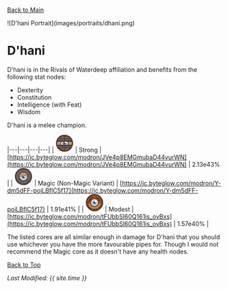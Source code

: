 [Back to Main](index.md)

<span id="dhani">
![D'hani Portrait](images/portraits/dhani.png)
</span>

# D'hani

D'hani is in the Rivals of Waterdeep affiliation and benefits from the following stat nodes:

* Dexterity
* Constitution
* Intelligence (with Feat)
* Wisdom

D'hani is a melee champion.

|---|---|---|---|
| ![Strong Core](images/core_2_strong.png) | Strong | [https://ic.byteglow.com/modron/JVe4p8EMGmubaD44vurWN](https://ic.byteglow.com/modron/JVe4p8EMGmubaD44vurWN) | 2.13e43% |
| ![Magic Core](images/core_4_magic.png) | Magic (Non-Magic Variant) | [https://ic.byteglow.com/modron/Y-dm5dFF-poiLBflC5f17](https://ic.byteglow.com/modron/Y-dm5dFF-poiLBflC5f17) | 1.91e41% |
| ![Modest Core](images/core_1_modest.png) | Modest | [https://ic.byteglow.com/modron/tFUbbSl60Q161is_ovBxs](https://ic.byteglow.com/modron/tFUbbSl60Q161is_ovBxs) | 1.57e40% |

The listed cores are all similar enough in damage for D'hani that you should use whichever you have the more favourable pipes for. Though I would not recommend the Magic core as it doesn't have any health nodes.

[Back to Top](#top)

*Last Modified: {{ site.time }}*